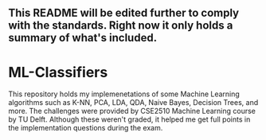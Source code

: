## This README will be edited further to comply with the standards. Right now it only holds a summary of what's included.
# ML-Classifiers
This repository holds my implemenetations of some Machine Learning algorithms such as K-NN, PCA,  LDA, QDA,  Naive Bayes, Decision Trees, and more. The challenges were provided by CSE2510 Machine Learning course by TU Delft. Although these weren't graded, it helped me get full points in the implementation questions during the exam. 
